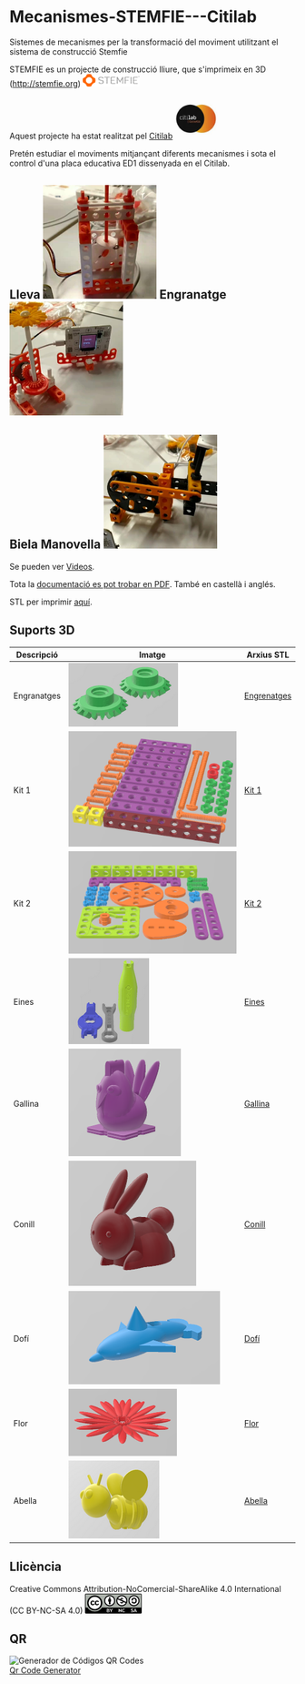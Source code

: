 # Mecanismes-STEMFIE---Citilab

Sistemes de mecanismes per la transformació del moviment utilitzant el sistema de construcció Stemfie

STEMFIE es un projecte de construcció lliure, que s'imprimeix en 3D (http://stemfie.org) <img src="Imatges/LogoSTEMFIE.png" width="100" />

Aquest projecte ha estat realitzat pel [Citilab](https://www.citilab.eu/)    <img src="Imatges/LogoCitilab.jpeg" width="75" />

Pretén estudiar el moviments mitjançant diferents mecanismes i sota el control d'una placa educativa ED1 dissenyada en el Citilab.

## Lleva <img src="Imatges/Lleva2.jpg" width="200" />  Engranatge <img src="Imatges/Engranatge.jpg" width="200" /> 
## Biela Manovella <img src="Imatges/Biela.jpg" width="200" />


Se pueden ver [Videos](https://github.com/maynej/Mecanismes-STEMFIE---Citilab/tree/main/Videos).


Tota la [documentació es pot trobar en PDF](https://github.com/maynej/Mecanismes-STEMFIE---Citilab/tree/main/Doc). També en castellà i anglés.

STL per imprimir [aquí](https://github.com/maynej/Mecanismes-STEMFIE---Citilab/tree/main/STL).

## Suports 3D
  
Descripció         | Imatge          | Arxius STL         
------------- | ------------- | ------------- 
Engranatges |![](Imatges/Engranatges.png) | [Engrenatges](STL/Engranatges.stl)
Kit 1 |![](Imatges/Kit1.png) | [Kit 1](STL/STEMFIE-kit1.stl)
Kit 2 |![](Imatges/Kit2.png) | [Kit 2](STL/STEMFIE-kit2.stl)
Eines |![](Imatges/Tools.png) | [Eines](STL/STEMFIE-tools.stl)
Gallina |![](Imatges/gallina.png) | [Gallina](STL/gallina.stl)
Conill |![](Imatges/conill.png) | [Conill](STL/conill.stl)
Dofí |![](Imatges/dofi.png) | [Dofí](STL/dofi.stl)
Flor |![](Imatges/flor.png) | [Flor](STL/flor.stl)
Abella |![](Imatges/abella.png) | [Abella](STL/abella.stl)

## Llicència

Creative Commons Attribution-NoComercial-ShareAlike 4.0 International (CC BY-NC-SA 4.0)  <img src="Imatges/CC.png" width="100" />

## QR
<div id="qrcode">

<img src="https://www.codigos-qr.com/qr/php/qr_img.php?d=https%3A%2F%2Fgithub.com%2Fmaynej%2FMecanismes-STEMFIE---Citilab&s=6&e=m" alt="Generador de Códigos QR Codes"/>
<br/><a href="https://www.codigos-qr.com/en/qr-code-generator/" target="_blank" id"qrgenerator">Qr Code Generator</a>
</div>






